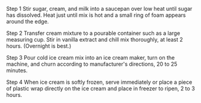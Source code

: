 Step 1
Stir sugar, cream, and milk into a saucepan over low heat until sugar has dissolved. Heat just until mix is hot and a small ring of foam appears around the edge.

Step 2
Transfer cream mixture to a pourable container such as a large measuring cup. Stir in vanilla extract and chill mix thoroughly, at least 2 hours. (Overnight is best.)

Step 3
Pour cold ice cream mix into an ice cream maker, turn on the machine, and churn according to manufacturer's directions, 20 to 25 minutes.

Step 4
When ice cream is softly frozen, serve immediately or place a piece of plastic wrap directly on the ice cream and place in freezer to ripen, 2 to 3 hours.